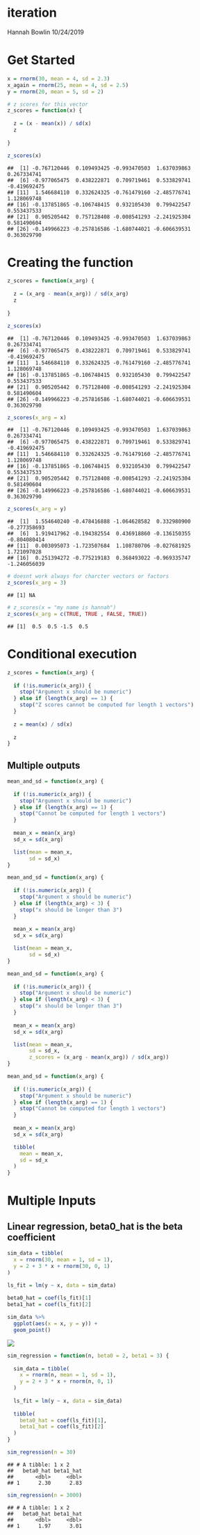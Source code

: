 iteration
================
Hannah Bowlin
10/24/2019

# Get Started

``` r
x = rnorm(30, mean = 4, sd = 2.3)
x_again = rnorm(25, mean = 4, sd = 2.5)
y = rnorm(20, mean = 5, sd = 2)

# z scores for this vector
z_scores = function(x) {
  
  z = (x - mean(x)) / sd(x)
  z
  
}

z_scores(x)
```

    ##  [1] -0.767120446  0.109493425 -0.993470503  1.637039863  0.267334741
    ##  [6] -0.977065475  0.438222871  0.709719461  0.533829741 -0.419692475
    ## [11]  1.546684110  0.332624325 -0.761479160 -2.485776741  1.128069748
    ## [16] -0.137851865 -0.106748415  0.932105430  0.799422547  0.553437533
    ## [21]  0.905205442  0.757128408 -0.008541293 -2.241925304  0.581490604
    ## [26] -0.149966223 -0.257816586 -1.680744021 -0.606639531  0.363029790

# Creating the function

``` r
z_scores = function(x_arg) {
  
  z = (x_arg - mean(x_arg)) / sd(x_arg)
  z
  
}

z_scores(x)
```

    ##  [1] -0.767120446  0.109493425 -0.993470503  1.637039863  0.267334741
    ##  [6] -0.977065475  0.438222871  0.709719461  0.533829741 -0.419692475
    ## [11]  1.546684110  0.332624325 -0.761479160 -2.485776741  1.128069748
    ## [16] -0.137851865 -0.106748415  0.932105430  0.799422547  0.553437533
    ## [21]  0.905205442  0.757128408 -0.008541293 -2.241925304  0.581490604
    ## [26] -0.149966223 -0.257816586 -1.680744021 -0.606639531  0.363029790

``` r
z_scores(x_arg = x)
```

    ##  [1] -0.767120446  0.109493425 -0.993470503  1.637039863  0.267334741
    ##  [6] -0.977065475  0.438222871  0.709719461  0.533829741 -0.419692475
    ## [11]  1.546684110  0.332624325 -0.761479160 -2.485776741  1.128069748
    ## [16] -0.137851865 -0.106748415  0.932105430  0.799422547  0.553437533
    ## [21]  0.905205442  0.757128408 -0.008541293 -2.241925304  0.581490604
    ## [26] -0.149966223 -0.257816586 -1.680744021 -0.606639531  0.363029790

``` r
z_scores(x_arg = y)
```

    ##  [1]  1.554640240 -0.478416888 -1.064628582  0.332980900 -0.277358693
    ##  [6]  1.919417962 -0.194382554  0.436918860 -0.136150355 -0.804080414
    ## [11]  0.003095073 -1.723507684  1.108780706 -0.027681925  1.721097028
    ## [16]  0.251394272 -0.775219183  0.368493022 -0.969335747 -1.246056039

``` r
# doesnt work always for charcter vectors or factors
z_scores(x_arg = 3)
```

    ## [1] NA

``` r
# z_scores(x = "my name is hannah")
z_scores(x_arg = c(TRUE, TRUE , FALSE, TRUE))
```

    ## [1]  0.5  0.5 -1.5  0.5

# Conditional execution

``` r
z_scores = function(x_arg) {
  
  if (!is.numeric(x_arg)) {
    stop("Argument x should be numeric")
  } else if (length(x_arg) == 1) {
    stop("Z scores cannot be computed for length 1 vectors")
  }
  
  z = mean(x) / sd(x)
  
  z
}
```

## Multiple outputs

``` r
mean_and_sd = function(x_arg) {
  
  if (!is.numeric(x_arg)) {
    stop("Argument x should be numeric")
  } else if (length(x_arg) == 1) {
    stop("Cannot be computed for length 1 vectors")
  }
  
  mean_x = mean(x_arg)
  sd_x = sd(x_arg)

  list(mean = mean_x, 
       sd = sd_x)
}
```

``` r
mean_and_sd = function(x_arg) {
  
  if (!is.numeric(x_arg)) {
    stop("Argument x should be numeric")
  } else if (length(x_arg) < 3) {
    stop("x should be longer than 3")
  }
  
  mean_x = mean(x_arg)
  sd_x = sd(x_arg)

  list(mean = mean_x, 
       sd = sd_x)
}
```

``` r
mean_and_sd = function(x_arg) {
  
  if (!is.numeric(x_arg)) {
    stop("Argument x should be numeric")
  } else if (length(x_arg) < 3) {
    stop("x should be longer than 3")
  }
  
  mean_x = mean(x_arg)
  sd_x = sd(x_arg)

  list(mean = mean_x, 
       sd = sd_x,
       z_scores = (x_arg - mean(x_arg)) / sd(x_arg))
}
```

``` r
mean_and_sd = function(x_arg) {
  
  if (!is.numeric(x_arg)) {
    stop("Argument x should be numeric")
  } else if (length(x_arg) == 1) {
    stop("Cannot be computed for length 1 vectors")
  }
  
  mean_x = mean(x_arg)
  sd_x = sd(x_arg)

  tibble(
    mean = mean_x, 
    sd = sd_x
  )
}
```

# Multiple Inputs

## Linear regression, beta0\_hat is the beta coefficient

``` r
sim_data = tibble(
  x = rnorm(30, mean = 1, sd = 1),
  y = 2 + 3 * x + rnorm(30, 0, 1)
)

ls_fit = lm(y ~ x, data = sim_data)
  
beta0_hat = coef(ls_fit)[1]
beta1_hat = coef(ls_fit)[2]

sim_data %>% 
  ggplot(aes(x = x, y = y)) + 
  geom_point()
```

![](10.24.2019_files/figure-gfm/unnamed-chunk-10-1.png)<!-- -->

``` r
sim_regression = function(n, beta0 = 2, beta1 = 3) {
  
  sim_data = tibble(
    x = rnorm(n, mean = 1, sd = 1),
    y = 2 + 3 * x + rnorm(n, 0, 1)
  )
  
  ls_fit = lm(y ~ x, data = sim_data)
  
  tibble(
    beta0_hat = coef(ls_fit)[1],
    beta1_hat = coef(ls_fit)[2]
  )
}
```

``` r
sim_regression(n = 30)
```

    ## # A tibble: 1 x 2
    ##   beta0_hat beta1_hat
    ##       <dbl>     <dbl>
    ## 1      2.30      2.83

``` r
sim_regression(n = 3000)
```

    ## # A tibble: 1 x 2
    ##   beta0_hat beta1_hat
    ##       <dbl>     <dbl>
    ## 1      1.97      3.01
